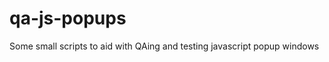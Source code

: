 qa-js-popups
============

Some small scripts to aid with QAing and testing javascript popup windows